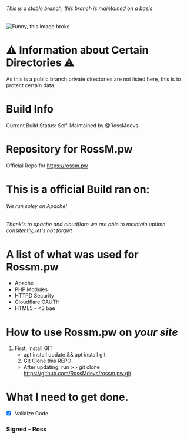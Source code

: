 ###### This is a stable branch, this branch is maintained on a basis
![Funny, this image broke](https://i.rossm.pw/448563.png)

# :warning: Information about Certain Directories :warning:
As this is a public branch private directories are not listed here, this is to protect certain data.


# Build Info
Current Build Status: Self-Maintained by @RossMdevs

# Repository for RossM.pw   
Official Repo for https://rossm.pw

# This is a official Build ran on: 


###### We run soley on  Apache!
###### Thank's to apache and cloudflare we are able to maintain uptime consitently, let's not forgwt

# A list of what was used for Rossm.pw
- Apache
- PHP Modules
- HTTPD Security
 - Cloudflare OAUTH
 - HTML5 - <3 bae


# How to use Rossm.pw on _your site_

1. First, install GIT
     - apt install update && apt install git
     2. Git Clone this REPO 
     - After updating, run >> git clone https://github.com/RossMdevs/rossm.pw.git
    
     

# What I need to get done. 
- [X] Validize Code
     
     
### Signed - Ross
